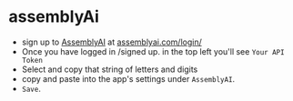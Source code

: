 # assemblyAi

* sign up to [AssemblyAI](https://www.assemblyai.com) at [assemblyai.com/login/](https://www.assemblyai.com/login/)
* Once you have logged in /signed up. in the top left you'll see `Your API Token`
* Select and copy that string of letters and digits 
* copy and paste into the app's settings under `AssemblyAI`. 
* `Save`.

